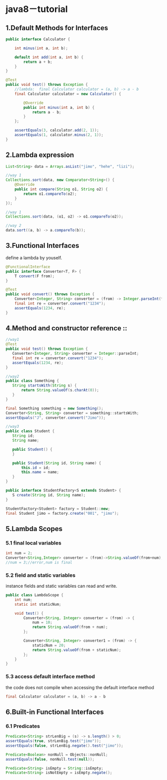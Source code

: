 # java8－tutorial

## 1.Default Methods for Interfaces
```java
public interface Calculator {

    int minus(int a, int b);

    default int add(int a, int b) {
        return a + b;
    }
}

@Test
public void test() throws Exception {
    //lambda:  final Calculator calculator = (a, b) -> a - b
    final Calculator calculator = new Calculator() {

        @Override
        public int minus(int a, int b) {
            return a - b;
        }
    };

    assertEquals(3, calculator.add(2, 1));
    assertEquals(1, calculator.minus(2, 1));
}
```
## 2.Lambda expression
```java
List<String> data = Arrays.asList("jimo", "hehe", "lizi");

//way 1
Collections.sort(data, new Comparator<String>() {
    @Override
    public int compare(String o1, String o2) {
        return o1.compareTo(o2);
    }
});

//way 1
Collections.sort(data, (o1, o2) -> o1.compareTo(o2));

//way 2
data.sort((a, b) -> a.compareTo(b));
```
## 3.Functional Interfaces
define a lambda by youself.
```java
@FunctionalInterface
public interface Converter<T, F> {
    T convert(F from);
}

@Test
public void convert() throws Exception {
    Converter<Integer, String> converter = (from) -> Integer.parseInt(from);
    final int re = converter.convert("1234");
    assertEquals(1234, re);
}
```
## 4.Method and constructor reference ::
 ```java
//way1
@Test
public void test() throws Exception {
    Converter<Integer, String> converter = Integer::parseInt;
    final int re = converter.convert("1234");
    assertEquals(1234, re);
}

//way2
public class Something {
    String startsWith(String s) {
        return String.valueOf(s.charAt(0));
    }
}

final Something something = new Something();
Converter<String, String> converter = something::startsWith;
assertEquals("J", converter.convert("Jimo"));

//way3
public class Student {
    String id;
    String name;

    public Student() {
    }

    public Student(String id, String name) {
        this.id = id;
        this.name = name;
    }
}

public interface StudentFactory<S extends Student> {
    S create(String id, String name);
}

StudentFactory<Student> factory = Student::new;
final Student jimo = factory.create("001", "jimo");
```
## 5.Lambda Scopes
### 5.1 final local variables
```java
int num = 2;
Converter<String,Integer> converter = (from)->String.valueOf(from+num); 
//num = 3;//error,num is final
```
### 5.2 field and static variables
instance fields and static variables can read and write.
```java
public class LambdaScope {
    int num;
    static int staticNum;

    void test() {
        Converter<String, Integer> converter = (from) -> {
            num = 10;
            return String.valueOf(from + num);
        };

        Converter<String, Integer> converter1 = (from) -> {
            staticNum = 20;
            return String.valueOf(from + staticNum);
        };
    }
}
```
### 5.3 access default interface method 
the code does not compile when accessing the default interface method 
```java
final Calculator calculator = (a, b) -> a - b
```
## 6.Built-in Functional Interfaces
### 6.1 Predicates
```java
Predicate<String> strLenBig = (s) -> s.length() > 0;
assertEquals(true, strLenBig.test("jimo"));
assertEquals(false, strLenBig.negate().test("jimo"));

Predicate<Boolean> nonNull = Objects::nonNull;
assertEquals(false, nonNull.test(null));

Predicate<String> isEmpty = String::isEmpty;
Predicate<String> isNotEmpty = isEmpty.negate();
```



